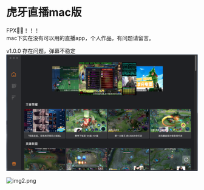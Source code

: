 # 虎牙直播mac版
FPX🐂🍺！！！  
mac下实在没有可以用的直播app，个人作品，有问题请留言。

v1.0.0
存在问题，弹幕不稳定
![img1.png](screenshot/img1.png)  

![img2.png](https://sm.ms/image/fdSbENw2vZT5gI7)

